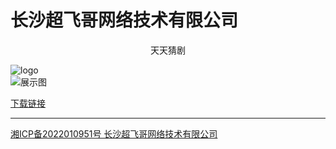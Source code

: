 # 长沙超飞哥网络技术有限公司

<center> 天天猜剧</center>

![logo](https://appimg.dbankcdn.com/application/icon144/a8ac7dd866064325bc5cad88a57696f6.png)    
![展示图](https://appimg.dbankcdn.com/application/screenshut1/a8ac7dd866064325bc5cad88a57696f6.jpg)


> 

[下载链接](https://appgallery.huawei.com/#/app/C106889655)

----







[湘ICP备2022010951号 长沙超飞哥网络技术有限公司](http://beian.miit.gov.cn/) 
